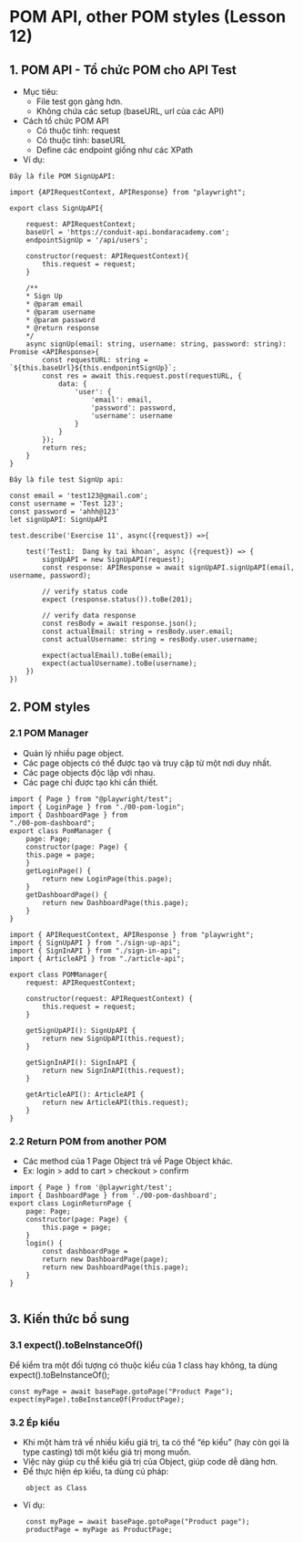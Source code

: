 # POM API, other POM styles (Lesson 12)

## 1. POM API - Tổ chức POM cho API Test

- Mục tiêu:
    - File test gọn gàng hơn.
    - Không chứa các setup (baseURL, url của các API)
- Cách tổ chức POM API
    - Có thuộc tính: request
    - Có thuộc tính: baseURL
    - Define các endpoint giống như các XPath
- Ví dụ: 

```
Đây là file POM SignUpAPI:

import {APIRequestContext, APIResponse} from "playwright";

export class SignUpAPI{

    request: APIRequestContext;
    baseUrl = 'https://conduit-api.bondaracademy.com';
    endpointSignUp = '/api/users';

    constructor(request: APIRequestContext){
        this.request = request;
    }

    /**
    * Sign Up
    * @param email
    * @param username
    * @param password
    * @return response
    */
    async signUp(email: string, username: string, password: string): Promise <APIResponse>{
        const requestURL: string = `${this.baseUrl}${this.endponintSignUp}`;
        const res = await this.request.post(requestURL, {
            data: {
                'user': {
                    'email': email,
                    'password': password,
                    'username': username
                }
            }
        });
        return res;
    }
}
```
```
Đây là file test SignUp api:

const email = 'test123@gmail.com';
const username = 'Test 123';
const password = 'ahhh@123'
let signUpAPI: SignUpAPI

test.describe('Exercise 11', async({request}) =>{

    test('Test1:  Dang ky tai khoan', async ({request}) => {
        signUpAPI = new SignUpAPI(request);
        const response: APIResponse = await signUpAPI.signUpAPI(email, username, password);
        
        // verify status code
        expect (response.status()).toBe(201);

        // verify data response
        const resBody = await response.json();
        const actualEmail: string = resBody.user.email;
        const actualUsername: string = resBody.user.username;

        expect(actualEmail).toBe(email);
        expect(actualUsername).toBe(username);
    })
})

```

## 2. POM styles
### 2.1 POM Manager
- Quản lý nhiều page object.
- Các page objects có thể được tạo và truy cập từ một nơi duy nhất.
- Các page objects độc lập với nhau.
- Các page chỉ được tạo khi cần thiết.

```
import { Page } from "@playwright/test";
import { LoginPage } from "./00-pom-login";
import { DashboardPage } from
"./00-pom-dashboard";
export class PomManager {
    page: Page;
    constructor(page: Page) {
    this.page = page;
    }
    getLoginPage() {
        return new LoginPage(this.page);
    }
    getDashboardPage() {
        return new DashboardPage(this.page);
    }
}
```

```
import { APIRequestContext, APIResponse } from "playwright";
import { SignUpAPI } from "./sign-up-api";
import { SignInAPI } from "./sign-in-api";
import { ArticleAPI } from "./article-api";

export class POMManager{
    request: APIRequestContext;

    constructor(request: APIRequestContext) {
        this.request = request;
    }

    getSignUpAPI(): SignUpAPI {
        return new SignUpAPI(this.request);
    }

    getSignInAPI(): SignInAPI {
        return new SignInAPI(this.request);
    }

    getArticleAPI(): ArticleAPI {
        return new ArticleAPI(this.request);
    }
}

```

### 2.2 Return POM from another POM

- Các method của 1 Page Object trả về Page Object khác.
- Ex: login > add to cart > checkout > confirm

```
import { Page } from '@playwright/test';
import { DashboardPage } from './00-pom-dashboard';
export class LoginReturnPage {
    page: Page;
    constructor(page: Page) {
        this.page = page;
    }
    login() {
        const dashboardPage =
        return new DashboardPage(page);
        return new DashboardPage(this.page);
    }
}
```

```

```
## 3. Kiến thức bổ sung
### 3.1 expect().toBeInstanceOf()

Để kiểm tra một đối tượng có thuộc kiểu của 1 class hay không, ta dùng expect().toBeInstanceOf();

```
const myPage = await basePage.gotoPage("Product Page");
expect(myPage).toBeInstanceOf(ProductPage);

```

### 3.2 Ép kiểu

- Khi một hàm trả về nhiều kiểu giá trị, ta có thể “ép kiểu” (hay còn gọi là type casting) tới một kiểu giá trị mong muốn.
- Việc này giúp cụ thể kiểu giá trị của Object, giúp code dễ dàng hơn.
- Để thực hiện ép kiểu, ta dùng cú pháp: 

```
    object as Class
```

- Ví dụ:

```
    const myPage = await basePage.gotoPage("Product page");
    productPage = myPage as ProductPage;

```

